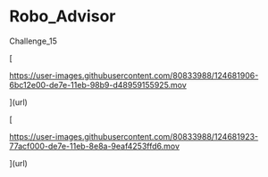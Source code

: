 # Robo_Advisor
Challenge_15


[

https://user-images.githubusercontent.com/80833988/124681906-6bc12e00-de7e-11eb-98b9-d48959155925.mov

](url)


[

https://user-images.githubusercontent.com/80833988/124681923-77acf000-de7e-11eb-8e8a-9eaf4253ffd6.mov

](url)
